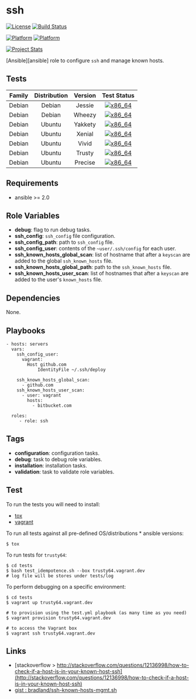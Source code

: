 # ssh

[![License](https://img.shields.io/badge/license-New%20BSD-blue.svg?style=flat)](https://raw.githubusercontent.com/ansiblebit/ssh/master/LICENSE)
[![Build Status](https://travis-ci.org/ansiblebit/ssh_known_hosts.svg?branch=master)](https://travis-ci.org/ansiblebit/ssh)

[![Platform](http://img.shields.io/badge/platform-debian-a80030.svg?style=flat)](#)
[![Platform](http://img.shields.io/badge/platform-ubuntu-dd4814.svg?style=flat)](#)

[![Project Stats](https://www.openhub.net/p/ansiblebit-ssh_known_hosts/widgets/project_thin_badge.gif)](https://www.openhub.net/p/ansiblebit-ssh/)

[Ansible][ansible] role to configure `ssh` and manage known hosts.


## Tests

| Family | Distribution | Version | Test Status |
|:-:|:-:|:-:|:-:|
| Debian | Debian  | Jessie  | [![x86_64](http://img.shields.io/badge/x86_64-passed-006400.svg?style=flat)](#) |
| Debian | Debian  | Wheezy  | [![x86_64](http://img.shields.io/badge/x86_64-passed-006400.svg?style=flat)](#) |
| Debian | Ubuntu  | Yakkety | [![x86_64](http://img.shields.io/badge/x86_64-passed-006400.svg?style=flat)](#) |
| Debian | Ubuntu  | Xenial  | [![x86_64](http://img.shields.io/badge/x86_64-passed-006400.svg?style=flat)](#) |
| Debian | Ubuntu  | Vivid   | [![x86_64](http://img.shields.io/badge/x86_64-passed-006400.svg?style=flat)](#) |
| Debian | Ubuntu  | Trusty  | [![x86_64](http://img.shields.io/badge/x86_64-passed-006400.svg?style=flat)](#) |
| Debian | Ubuntu  | Precise | [![x86_64](http://img.shields.io/badge/x86_64-passed-006400.svg?style=flat)](#)  |


## Requirements

- ansible >= 2.0


## Role Variables

- **debug**: flag to run debug tasks.
- **ssh_config**: `ssh_config` file configuration.
- **ssh_config_path**: path to `ssh_config` file.
- **ssh_config_user**: contents of the `~user/.ssh/config` for each user.
- **ssh_known_hosts_global_scan**: list of hostname that after a `keyscan` are added to the global `ssh_known_hosts` file.
- **ssh_known_hosts_global_path**: path to the `ssh_known_hosts` file.
- **ssh_known_hosts_user_scan**: list of hostnames that after a `keyscan` are added to the user's `known_hosts` file.


## Dependencies

None.


## Playbooks

    - hosts: servers
      vars:
        ssh_config_user:
          vagrant:
            Host github.com
                IdentityFile ~/.ssh/deploy

        ssh_known_hosts_global_scan:
          - github.com
        ssh_known_hosts_user_scan:
          - user: vagrant
            hosts:
              - bitbucket.com

      roles:
         - role: ssh


## Tags

- **configuration**: configuration tasks.
- **debug**: task to debug role variables.
- **installation**: installation tasks.
- **validation**: task to validate role variables.


## Test

To run the tests you will need to install:

- [tox](https://tox.readthedocs.org/)
- [vagrant](https://www.vagrantup.com/)

To run all tests against all pre-defined OS/distributions * ansible versions:

```
$ tox
```

To run tests for `trusty64`:

```
$ cd tests
$ bash test_idempotence.sh --box trusty64.vagrant.dev
# log file will be stores under tests/log
```

To perform debugging on a specific environment:

```
$ cd tests
$ vagrant up trusty64.vagrant.dev

# to provision using the test.yml playbook (as many time as you need)
$ vagrant provision trusty64.vagrant.dev

# to access the Vagrant box
$ vagrant ssh trusty64.vagrant.dev
```


## Links

- [stackoverflow > http://stackoverflow.com/questions/12136998/how-to-check-if-a-host-is-in-your-known-host-ssh](http://stackoverflow.com/questions/12136998/how-to-check-if-a-host-is-in-your-known-host-ssh)
- [gist : bradland/ssh-known-hosts-mgmt.sh](https://gist.github.com/bradland/1315165)
